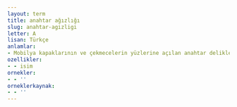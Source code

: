 ```yaml
---
layout: term
title: anahtar ağızlığı
slug: anahtar-agizligi
letter: A
lisan: Türkçe
anlamlar:
- Mobilya kapaklarının ve çekmecelerin yüzlerine açılan anahtar deliklerinin üzerine çivilenen paslanmaz çelik veya dökümden yapılmış ortası anahtara uygun, delikli metal veya plastik gereç
ozellikler:
- - isim
ornekler:
- - ''
orneklerkaynak:
- - ''
---
```

